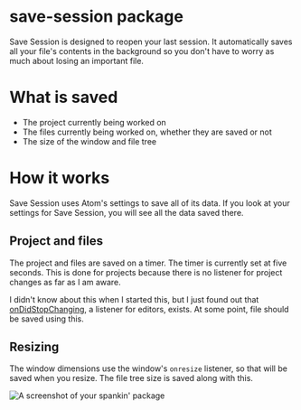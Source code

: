 # save-session package

Save Session is designed to reopen your last session. It automatically saves all
your file's contents in the background so you don't have to worry as much about
losing an important file.

# What is saved

 - The project currently being worked on
 - The files currently being worked on, whether they are saved or not
 - The size of the window and file tree

# How it works

Save Session uses Atom's settings to save all of its data. If you look at your
settings for Save Session, you will see all the data saved there.

## Project and files

The project and files are saved on a timer. The timer is currently set at five
seconds. This is done for projects because there is no listener for project
changes as far as I am aware.

I didn't know about this when I started this, but I just found out that
[onDidStopChanging](https://atom.io/docs/api/v0.126.0/Editor#instance-onDidStopChanging),
a listener for editors, exists. At some point, file should be saved using this.

## Resizing

The window dimensions use the window's `onresize` listener, so that will be
saved when you resize. The file tree size is saved along with this.

![A screenshot of your spankin' package](https://f.cloud.github.com/assets/69169/2290250/c35d867a-a017-11e3-86be-cd7c5bf3ff9b.gif)
